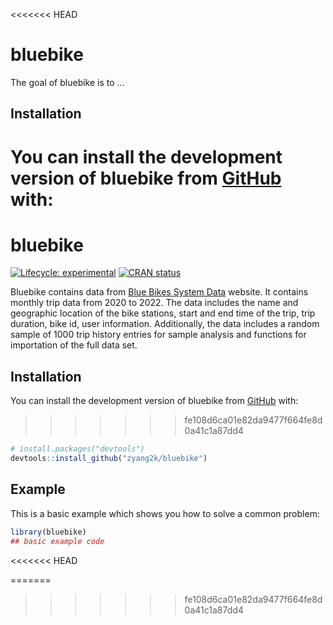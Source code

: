 
<<<<<<< HEAD
# bluebike

<!-- badges: start -->
<!-- badges: end -->

The goal of bluebike is to ...

## Installation

You can install the development version of bluebike from [GitHub](https://github.com/) with:
=======
<!-- README.md is generated from README.Rmd. Please edit that file -->

# bluebike

<!-- badges: start -->

[![Lifecycle:
experimental](https://img.shields.io/badge/lifecycle-experimental-orange.svg)](https://lifecycle.r-lib.org/articles/stages.html#experimental)
[![CRAN
status](https://www.r-pkg.org/badges/version/bluebike)](https://CRAN.R-project.org/package=bluebike)
<!-- badges: end -->

Bluebike contains data from [Blue Bikes System
Data](https://www.bluebikes.com/system-data) website. It contains
monthly trip data from 2020 to 2022. The data includes the name and
geographic location of the bike stations, start and end time of the
trip, trip duration, bike id, user information. Additionally, the data
includes a random sample of 1000 trip history entries for sample
analysis and functions for importation of the full data set.

## Installation

You can install the development version of bluebike from
[GitHub](https://github.com/zyang2k/bluebike) with:
>>>>>>> fe108d6ca01e82da9477f664fe8d0a41c1a87dd4

``` r
# install.packages("devtools")
devtools::install_github("zyang2k/bluebike")
```

## Example

This is a basic example which shows you how to solve a common problem:

``` r
library(bluebike)
## basic example code
```
<<<<<<< HEAD

=======
>>>>>>> fe108d6ca01e82da9477f664fe8d0a41c1a87dd4
